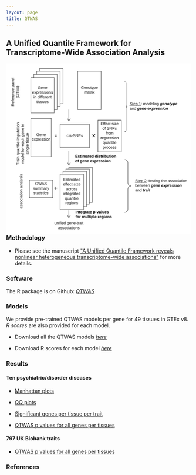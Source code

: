 ```yaml
---
layout: page
title: QTWAS
---
```


## A Unified Quantile Framework for Transcriptome-Wide Association Analysis

<img align="right" src="/img/QTWAS_flowchart.jpg" alt="" width="600">


### Methodology

  - Please see the manuscript ["A Unified Quantile Framework reveals nonlinear heterogeneous transcriptome-wide associations"]() for more details.

### Software

  The R package is on Github: [_QTWAS_]()

### Models

We provide pre-trained QTWAS models per gene for 49 tissues in GTEx v8. _R scores_ are also provided for each model.

  - Download all the QTWAS models [_here_]()
  
  - Download R scores for each model [_here_]()

### Results

#### Ten psychiatric/disorder diseases 
    
  - [Manhattan plots](https://www.dropbox.com/sh/ksva8yexsud9on6/AADnj7RcLC0TH4xvLlVea_ZHa?dl=0)
    
  - [QQ plots](https://www.dropbox.com/sh/omgvs4hxzlcpik8/AABqMYBiFGSzhqwFvvY5dPjZa?dl=0)
  
  - [Significant genes per tissue per trait](https://www.dropbox.com/sh/qd21drdjdcz3t5h/AADGM3JwZ6SkkG9syIJDaXHIa?dl=0)
    
  - [QTWAS p values for all genes per tissues]()
    
#### 797 UK Biobank traits
    
  - [QTWAS p values for all genes per tissues]()

### References
